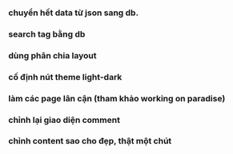 ### chuyển hết data từ json sang db.

### search tag bằng db

### dùng phân chia layout

### cố định nút theme light-dark

### làm các page lân cận (tham khảo working on paradise)

### chỉnh lại giao diện comment

### chỉnh content sao cho đẹp, thật một chút
